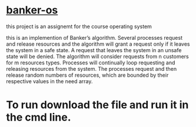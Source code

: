 # [banker-os](https://www.geeksforgeeks.org/operating-system-bankers-algorithm/)  


this project is an assignemt for the course operating system 

this is an implemention of Banker’s algorithm. 
Several processes request and release resources and the algorithm will grant a request only if it leaves the system in a safe state. 
A request that leaves the system in an unsafe state will be denied. 
The algorithm will consider requests from n customers for m resources types.
Processes will continually loop requesting and releasing resources from the system. 
The processes request and then release random numbers of resources, which are bounded by their respective values in the need array.


# To run download the file and run it in the cmd line.
